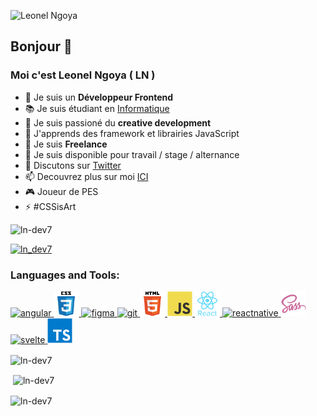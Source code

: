 ![Leonel Ngoya](https://user-images.githubusercontent.com/62269693/147699293-0a486793-e472-4f4b-a5bb-93b6283ffea0.png)

## Bonjour 👋
### Moi c'est Leonel Ngoya ( LN )

- 🌴 Je suis un <b>Développeur Frontend</b>
- 📚 Je suis étudiant en <a href="https://myiuc.com/formation/technologie-de-linformatique-programmation-et-applications-mobiles/">Informatique</a>
- 🔭 Je suis passioné du <b>creative development</b>
- 🌱 J'apprends des framework et librairies JavaScript
- 👯 Je suis <b>Freelance</b>
- 🤔 Je suis disponible pour travail / stage / alternance
- 💬 Discutons sur <a href="https://twitter.com/ln_dev7" target="_blank">Twitter</a>
- 📫 Decouvrez plus sur moi <a href="https://lndev.me" target="_blank">ICI</a>
- 🎮 Joueur de PES
- ⚡ #CSSisArt

<p align="left"> <img src="https://komarev.com/ghpvc/?username=ln-dev7&label=Profile%20views&color=0e75b6&style=flat" alt="ln-dev7" /> </p>

<p align="left"> <a href="https://twitter.com/ln_dev7" target="blank"><img src="https://img.shields.io/twitter/follow/ln_dev7?logo=twitter&style=for-the-badge" alt="ln_dev7" /></a> </p>

<h3 align="left">Languages and Tools:</h3>
<p align="left"> <a href="https://angular.io" target="_blank" rel="noreferrer"> <img src="https://angular.io/assets/images/logos/angular/angular.svg" alt="angular" width="40" height="40"/> </a> <a href="https://www.w3schools.com/css/" target="_blank" rel="noreferrer"> <img src="https://raw.githubusercontent.com/devicons/devicon/master/icons/css3/css3-original-wordmark.svg" alt="css3" width="40" height="40"/> </a> <a href="https://www.figma.com/" target="_blank" rel="noreferrer"> <img src="https://www.vectorlogo.zone/logos/figma/figma-icon.svg" alt="figma" width="40" height="40"/> </a> <a href="https://git-scm.com/" target="_blank" rel="noreferrer"> <img src="https://www.vectorlogo.zone/logos/git-scm/git-scm-icon.svg" alt="git" width="40" height="40"/> </a> <a href="https://www.w3.org/html/" target="_blank" rel="noreferrer"> <img src="https://raw.githubusercontent.com/devicons/devicon/master/icons/html5/html5-original-wordmark.svg" alt="html5" width="40" height="40"/> </a> <a href="https://developer.mozilla.org/en-US/docs/Web/JavaScript" target="_blank" rel="noreferrer"> <img src="https://raw.githubusercontent.com/devicons/devicon/master/icons/javascript/javascript-original.svg" alt="javascript" width="40" height="40"/> </a> <a href="https://reactjs.org/" target="_blank" rel="noreferrer"> <img src="https://raw.githubusercontent.com/devicons/devicon/master/icons/react/react-original-wordmark.svg" alt="react" width="40" height="40"/> </a> <a href="https://reactnative.dev/" target="_blank" rel="noreferrer"> <img src="https://reactnative.dev/img/header_logo.svg" alt="reactnative" width="40" height="40"/> </a> <a href="https://sass-lang.com" target="_blank" rel="noreferrer"> <img src="https://raw.githubusercontent.com/devicons/devicon/master/icons/sass/sass-original.svg" alt="sass" width="40" height="40"/> </a> <a href="https://svelte.dev" target="_blank" rel="noreferrer"> <img src="https://upload.wikimedia.org/wikipedia/commons/1/1b/Svelte_Logo.svg" alt="svelte" width="40" height="40"/> </a> <a href="https://www.typescriptlang.org/" target="_blank" rel="noreferrer"> <img src="https://raw.githubusercontent.com/devicons/devicon/master/icons/typescript/typescript-original.svg" alt="typescript" width="40" height="40"/> </a> </p>

<p><img align="center" src="https://github-readme-stats.vercel.app/api/top-langs?username=ln-dev7&show_icons=true&locale=en&layout=compact" alt="ln-dev7" /></p>

<p>&nbsp;<img align="center" src="https://github-readme-stats.vercel.app/api?username=ln-dev7&show_icons=true&locale=en" alt="ln-dev7" /></p>

<p><img align="center" src="https://github-readme-streak-stats.herokuapp.com/?user=ln-dev7&" alt="ln-dev7" /></p>
